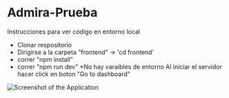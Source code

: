 # Admira-Prueba

Instrucciones para ver codigo en entorno local
- Clonar respositorio
- Dirigirse a la carpeta "frontend" -> 'cd frontend'
- correr "npm install"
- correr "npm run dev"
  *No hay varaibles de entorno
Al iniciar el servidor hacer click en boton "Go to dashboard"

![Screenshot of the Application](./screenshots/Admira-GA-Home.png)



 

